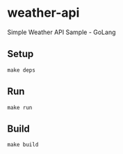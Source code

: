 # weather-api
Simple Weather API Sample - GoLang

## Setup 
```
make deps
```

## Run 

```
make run
```


## Build
```
make build
```